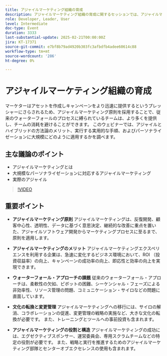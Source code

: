 ```yaml
---
title: アジャイルマーケティング組織の育成
description: アジャイルマーケティング組織の育成に関するセッションでは、アジャイルマーケティングの原則、そのメリット、従来のウォーターフォール方式に関する課題、文化の転換と変更管理の必要性、アジャイルマーケティングを成功させるために不可欠な役割と構造について説明しました。
role: Developer, Leader, User
level: Intermediate
doc-type: Event
duration: 3333
last-substantial-update: 2025-02-21T00:00:00Z
jira: KT-17371
source-git-commit: e7bf8b79ad4920b303fc3afbdfb4adee60614c88
workflow-type: tm+mt
source-wordcount: '286'
ht-degree: 0%

---
```



# アジャイルマーケティング組織の育成

マーケターはアセットを作成しキャンペーンをより迅速に提供するというプレッシャーにさらされるため、アジャイルマーケティング原則を採用することで、従来のウォーターフォールのプロセスに縛られているチームは、より多くを提供し、チームの消耗を避けることができます。 このウェビナーでは、アジャイルとハイブリッドの方法論のメリット、実行する実用的な手順、およびパーソナライゼーションに大規模にどのように適用するかを調べます。

## 主な議論のポイント

* アジャイルマーケティングとは
* 大規模なパーソナライゼーションに対応するアジャイルマーケティング
* 実際のアジャイル

>[!VIDEO](https://video.tv.adobe.com/v/3444450/?learn=on&enablevpops)

## 重要ポイント

* **アジャイルマーケティング原則** アジャイルマーケティングは、反復開発、顧客中心性、透明性、データに基づく意思決定、継続的な改善に重点を置いた、アジャイルソフトウェア開発からマーケティングプロセスに至るまで、原則を適用します。

* **アジャイルマーケティングのメリット** アジャイルマーケティングエクスペリエンスを利用する企業は、急速に変化するビジネス環境において、ROI （投資収益率）の向上、キャンペーンの成功率の向上、即応性と効率の向上を実現できます。

* **ウォーターフォール・アプローチの課題** 従来のウォーターフォール・アプローチは、柔軟性の欠如、ピボットの困難、シーケンシャル・フェーズによる非効率性、リソース管理の問題、コミュニケーション・サイロなどの問題に直面しています。

* **文化の転換と変更管理** アジャイルマーケティングへの移行には、サイロの解消、コラボレーションの促進、変更管理の戦略の実施など、大きな文化の転換が必要です。 また、トレーニングとツールへの事前投資も含まれます。

* **アジャイルマーケティングの役割と構造** アジャイルマーケティングの成功には、エグゼクティブスポンサー、運営委員会、専用スクラムチームなどの特定の役割が必要です。 また、戦略と実行を推進するためのアジャイルマーケティング部隊とセンターオブエクセレンスの使用も含まれます。

